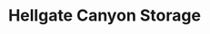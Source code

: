 ---
title: "Hellgate Canyon Storage"
url: /missoula/hellgate-canyon-storage/
shop: storage rental
---